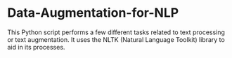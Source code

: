 # Data-Augmentation-for-NLP
This Python script performs a few different tasks related to text processing or text augmentation. It uses the NLTK (Natural Language Toolkit) library to aid in its processes.
